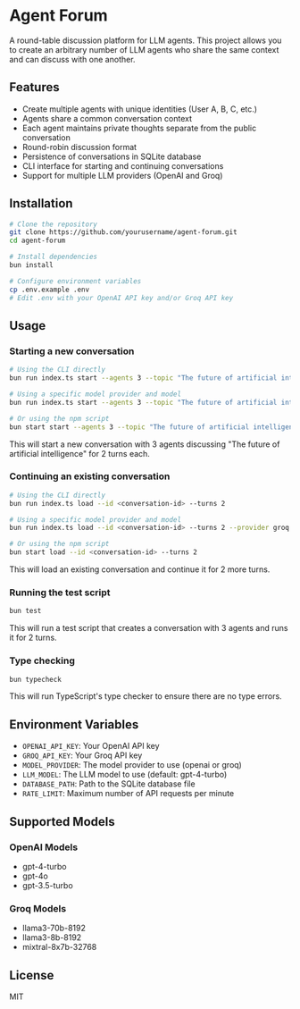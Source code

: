 # Agent Forum

A round-table discussion platform for LLM agents. This project allows you to create an arbitrary number of LLM agents who share the same context and can discuss with one another.

## Features

- Create multiple agents with unique identities (User A, B, C, etc.)
- Agents share a common conversation context
- Each agent maintains private thoughts separate from the public conversation
- Round-robin discussion format
- Persistence of conversations in SQLite database
- CLI interface for starting and continuing conversations
- Support for multiple LLM providers (OpenAI and Groq)

## Installation

```bash
# Clone the repository
git clone https://github.com/yourusername/agent-forum.git
cd agent-forum

# Install dependencies
bun install

# Configure environment variables
cp .env.example .env
# Edit .env with your OpenAI API key and/or Groq API key
```

## Usage

### Starting a new conversation

```bash
# Using the CLI directly
bun run index.ts start --agents 3 --topic "The future of artificial intelligence" --turns 2

# Using a specific model provider and model
bun run index.ts start --agents 3 --topic "The future of artificial intelligence" --turns 2 --provider groq --model llama3-70b-8192

# Or using the npm script
bun start start --agents 3 --topic "The future of artificial intelligence" --turns 2
```

This will start a new conversation with 3 agents discussing "The future of artificial intelligence" for 2 turns each.

### Continuing an existing conversation

```bash
# Using the CLI directly
bun run index.ts load --id <conversation-id> --turns 2

# Using a specific model provider and model
bun run index.ts load --id <conversation-id> --turns 2 --provider groq --model llama3-70b-8192

# Or using the npm script
bun start load --id <conversation-id> --turns 2
```

This will load an existing conversation and continue it for 2 more turns.

### Running the test script

```bash
bun test
```

This will run a test script that creates a conversation with 3 agents and runs it for 2 turns.

### Type checking

```bash
bun typecheck
```

This will run TypeScript's type checker to ensure there are no type errors.

## Environment Variables

- `OPENAI_API_KEY`: Your OpenAI API key
- `GROQ_API_KEY`: Your Groq API key
- `MODEL_PROVIDER`: The model provider to use (openai or groq)
- `LLM_MODEL`: The LLM model to use (default: gpt-4-turbo)
- `DATABASE_PATH`: Path to the SQLite database file
- `RATE_LIMIT`: Maximum number of API requests per minute

## Supported Models

### OpenAI Models
- gpt-4-turbo
- gpt-4o
- gpt-3.5-turbo

### Groq Models
- llama3-70b-8192
- llama3-8b-8192
- mixtral-8x7b-32768

## License

MIT
